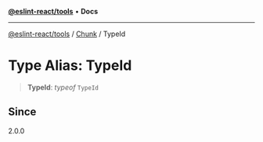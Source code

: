 [**@eslint-react/tools**](../../../README.md) • **Docs**

***

[@eslint-react/tools](../../../README.md) / [Chunk](../README.md) / TypeId

# Type Alias: TypeId

> **TypeId**: *typeof* `TypeId`

## Since

2.0.0
